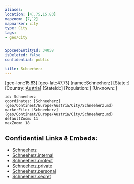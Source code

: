 ```yaml
---
aliases: 
location: [47.75,15.83]
mapzoom: [7,12] 
mapmarker: city 
type: City
tags:
- geo/City


SpocWebEntityId: 34058
isDeleted: false
confidential: public

title: Schneeherz
---
```

[geo-lon::15.83]
[geo-lat::47.75]
[name::Schneeherz]
[State::]
[Country::[Austria](geo/Continent/Europe/Austria.md)]
[StateId::]
[Population::]
[Unknown::]


```leaflet
id: Schneeherz
coordinates: [Schneeherz](geo/Continent/Europe/Austria/City/Schneeherz.md)
markerFile: [Schneeherz](geo/Continent/Europe/Austria/City/Schneeherz.md)
defaultZoom: 11 
maxZoom: 18
```


## Confidential Links & Embeds: 
- [Schneeherz](../../../../../../_public/geo/Continent/Europe/Austria/City/Schneeherz.md) 
- [Schneeherz.internal](../../../../../../_internal/geo/Continent/Europe/Austria/City/Schneeherz.internal.md) 
- [Schneeherz.protect](../../../../../../_protect/geo/Continent/Europe/Austria/City/Schneeherz.protect.md) 
- [Schneeherz.private](../../../../../../_private/geo/Continent/Europe/Austria/City/Schneeherz.private.md) 
- [Schneeherz.personal](../../../../../../_personal/geo/Continent/Europe/Austria/City/Schneeherz.personal.md) 
- [Schneeherz.secret](../../../../../../_secret/geo/Continent/Europe/Austria/City/Schneeherz.secret.md) 
